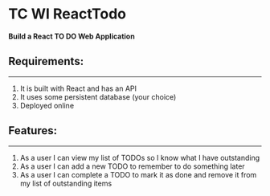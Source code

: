 # TC WI ReactTodo

__Build a React TO DO Web Application__

## Requirements: 
___
1. It is built with React and has an API
2. It uses some persistent database (your choice)
3. Deployed online

## Features:
___
1. As a user I can view my list of TODOs so I know what I have outstanding
2. As a user I can add a new TODO to remember to do something later
3. As a user I can complete a TODO to mark it as done and remove it from my list of outstanding items

